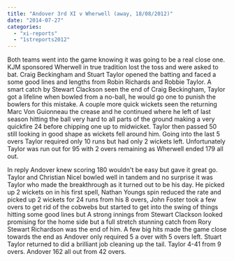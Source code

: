```yaml
---
title: "Andover 3rd XI v Wherwell (away, 18/08/2012)"
date: "2014-07-27"
categories: 
  - "xi-reports"
  - "1streports2012"
---
```


Both teams went into the game knowing it was going to be a real close one. KJM sponsored Wherwell in true tradition lost the toss and were asked to bat. Craig Beckingham and Stuart Taylor opened the batting and faced a some good lines and lengths from Robin Richards and Robbie Taylor. A smart catch by Stewart Clackson seen the end of Craig Beckingham, Taylor got a lifeline when bowled from a no-ball, he would go one to punish the bowlers for this mistake. A couple more quick wickets seen the returning Marc Von Guionneau the crease and he continued where he left of last season hitting the ball very hard to all parts of the ground making a very quickfire 24 before chipping one up to midwicket. Taylor then passed 50 still looking in good shape as wickets fell around him. Going into the last 5 overs Taylor required only 10 runs but had only 2 wickets left. Unfortunately Taylor was run out for 95 with 2 overs remaining as Wherwell ended 179 all out.

In reply Andover knew scoring 180 wouldn't be easy but gave it great go. Taylor and Christian Nicel bowled well in tandem and no surprise it was Taylor who made the breakthrough as it turned out to be his day. He picked up 2 wickets on in his first spell, Nathan Youngs spin reduced the rate and picked up 2 wickets for 24 runs from his 8 overs, John Foster took a few overs to get rid of the cobwebs but started to get into the swing of things hitting some good lines but A strong innings from Stewart Clackson looked promising for the home side but a full stretch stunning catch from Rory Stewart Richardson was the end of him. A few big hits made the game close towards the end as Andover only required 5 a over with 5 overs left. Stuart Taylor returned to did a brilliant job cleaning up the tail. Taylor 4-41 from 9 overs. Andover 162 all out from 42 overs.
